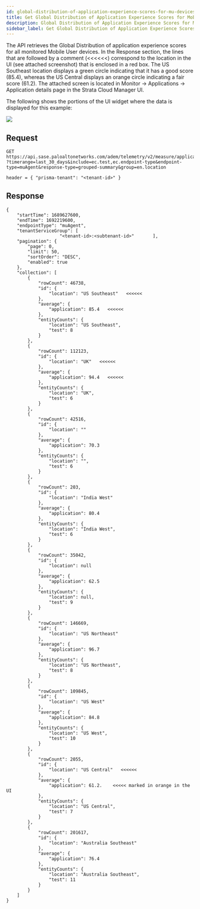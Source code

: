 ```yaml
---
id: global-distribution-of-application-experience-scores-for-mu-devices
title: Get Global Distribution of Application Experience Scores for Mobile User Devices
description: Global Distribution of Application Experience Scores for Mobile User Devices
sidebar_label: Get Global Distribution of Application Experience Scores for Mobile User Devices
---
```


The API retrieves the Global Distribution of application experience scores for all monitored Mobile User devices. In the Response section, the lines that are followed by a comment (<<<<<<) correspond to the location in the UI (see attached screenshot) that is enclosed in a red box. The US Southeast location displays a green circle indicating that it has a good score (85.4), whereas the US Central displays an orange circle indicating a fair score (61.2).
The attached screen is located in Monitor -> Applications -> Application details page in the Strata Cloud Manager UI.

The following shows the portions of the UI widget where the data is displayed for this example:

![](/sase/img/adem/DOCS-3759-global-dist-of-app-exp-scores-for-mu-devices.png)


## Request

    GET https://api.sase.paloaltonetworks.com/adem/telemetry/v2/measure/application/score/ ?timerange=last_30_days&include=ec.test,ec.endpoint-type&endpoint-type=muAgent&response-type=grouped-summary&group=en.location
     
    header = { "prisma-tenant": "<tenant-id>" }


## Response

    {
        "startTime": 1689627600,
        "endTime": 1692219600,
        "endpointType": "muAgent",
        "tenantServiceGroup": [
                        "<tenant-id>:<subtenant-id>"       ],
        "pagination": {
            "page": 0,
            "limit": 50,
            "sortOrder": "DESC",
            "enabled": true
        },
        "collection": [
            {
                "rowCount": 46738,
                "id": {
                    "location": "US Southeast"   <<<<<<
                },
                "average": {
                    "application": 85.4   <<<<<<
                },
                "entityCounts": {
                    "location": "US Southeast",
                    "test": 8
                }
            },
            {
                "rowCount": 112123,
                "id": {
                    "location": "UK"   <<<<<<
                },
                "average": {
                    "application": 94.4   <<<<<<
                },
                "entityCounts": {
                    "location": "UK",
                    "test": 6
                }
            },
            {
                "rowCount": 42516,
                "id": {
                    "location": ""
                },
                "average": {
                    "application": 70.3
                },
                "entityCounts": {
                    "location": "",
                    "test": 6
                }
            },
            {
                "rowCount": 203,
                "id": {
                    "location": "India West"
                },
                "average": {
                    "application": 80.4
                },
                "entityCounts": {
                    "location": "India West",
                    "test": 6
                }
            },
            {
                "rowCount": 35042,
                "id": {
                    "location": null
                },
                "average": {
                    "application": 62.5
                },
                "entityCounts": {
                    "location": null,
                    "test": 9
                }
            },
            {
                "rowCount": 146669,
                "id": {
                    "location": "US Northeast"
                },
                "average": {
                    "application": 96.7
                },
                "entityCounts": {
                    "location": "US Northeast",
                    "test": 8
                }
            },
            {
                "rowCount": 109845,
                "id": {
                    "location": "US West"
                },
                "average": {
                    "application": 84.8
                },
                "entityCounts": {
                    "location": "US West",
                    "test": 10
                }
            },
            {
                "rowCount": 2055,
                "id": {
                    "location": "US Central"   <<<<<<
                },
                "average": {
                    "application": 61.2.    <<<<< marked in orange in the UI
                },
                "entityCounts": {
                    "location": "US Central",
                    "test": 7
                }
            },
            {
                "rowCount": 201617,
                "id": {
                    "location": "Australia Southeast"
                },
                "average": {
                    "application": 76.4
                },
                "entityCounts": {
                    "location": "Australia Southeast",
                    "test": 11
                }
            }
        ]
    }

